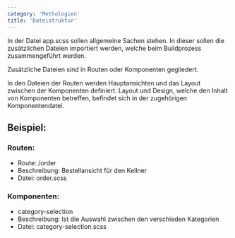 ```yaml
---
category: 'Methologien'
title: 'Dateistruktur'
---
```


In der Datei app.scss sollen allgemeine Sachen stehen.
In dieser sollen die zusätzlichen Dateien importiert werden, welche beim Buildprozess zusammengeführt werden.

Zusätzliche Dateien sind in Routen oder Komponenten gegliedert.

In den Dateien der Routen werden Hauptansichten und das Layout zwischen der Komponenten definiert.
Layout und Design, welche den Inhalt von Komponenten betreffen, befindet sich in der zugehörigen Komponentendatei.

## Beispiel:

### Routen:
- Route: /order
- Beschreibung: Bestellansicht für den Kellner
- Datei: order.scss

### Komponenten: 
- category-selection
- Beschreibung: Ist die Auswahl zwischen den verschieden Kategorien
- Datei: category-selection.scss
